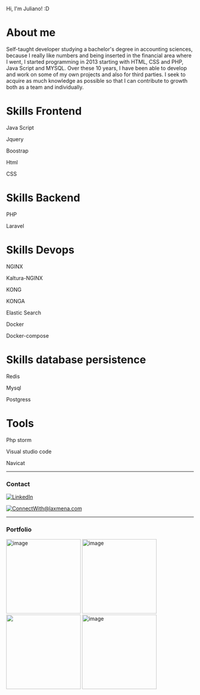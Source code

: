Hi, I'm Juliano! :D


<h1>About me</h1>

<p>Self-taught developer studying a bachelor's degree in accounting sciences, because I really like numbers and being inserted in the financial area where I went, I started programming in 2013 starting with HTML, CSS and PHP, Java Script and MYSQL.
Over these 10 years, I have been able to develop and work on some of my own projects and also for third parties. I seek to acquire as much knowledge as possible so that I can contribute to growth both as a team and individually.</p>

  
 <h1>Skills Frontend</h1>
 <p>Java Script</p>
 <p>Jquery</p>
 <p>Boostrap</p>
 <p>Html</p>
 <p>CSS</p>

<h1>Skills Backend</h1>
 <p>PHP</p>
 <p>Laravel</p>

<h1>Skills Devops</h1>
<p>NGINX</p>
 <p>Kaltura-NGINX</p>
 <p>KONG</p>
 <p>KONGA</p>
 <p>Elastic Search</p>
  <p>Docker</p>
 <p>Docker-compose</p>

 <h1>Skills database persistence</h1>
 <p>Redis</p>
 <p>Mysql</p>
 <p>Postgress</p>
 
  <h1>Tools</h1>
  <p>Php storm</p>
  <p>Visual studio code</p>
  <p>Navicat</p>
 
 
 <hr>

<h3>Contact</h3>

<p dir="auto"> 
  <a href="https://www.linkedin.com/in/juliano-rezende-b49742229/" rel="nofollow"><img src="https://camo.githubusercontent.com/a80d00f23720d0bc9f55481cfcd77ab79e141606829cf16ec43f8cacc7741e46/68747470733a2f2f696d672e736869656c64732e696f2f62616467652f4c696e6b6564496e2d3030373742353f7374796c653d666f722d7468652d6261646765266c6f676f3d6c696e6b6564696e266c6f676f436f6c6f723d7768697465" alt="LinkedIn" data-canonical-src="https://img.shields.io/badge/LinkedIn-0077B5?style=for-the-badge&amp;logo=linkedin&amp;logoColor=white" style="max-width: 100%;"></a>
  
  <a href="mailto:julianoreze@gmail.com"><img src="https://camo.githubusercontent.com/571384769c09e0c66b45e39b5be70f68f552db3e2b2311bc2064f0d4a9f5983b/68747470733a2f2f696d672e736869656c64732e696f2f62616467652f476d61696c2d4431343833363f7374796c653d666f722d7468652d6261646765266c6f676f3d676d61696c266c6f676f436f6c6f723d7768697465" alt="ConnectWith@laxmena.com" data-canonical-src="https://img.shields.io/badge/Gmail-D14836?style=for-the-badge&amp;logo=gmail&amp;logoColor=white" style="max-width: 100%;"></a>
</p>

 <hr>

<h3>Portfolio</h3>


<img width="200" height="200" alt="image" src="https://github.com/juliano-rezende/juliano-rezende/assets/59287708/b61c4256-680c-4776-853c-b651280690c7">
<img width="200" height="200" alt="image" src="https://github.com/juliano-rezende/juliano-rezende/assets/59287708/ca5fc485-dda6-4ac5-9c87-13b04d8e25f0">
<img width="200" height="200" src="https://github.com/juliano-rezende/juliano-rezende/assets/59287708/32ae6783-8067-42ea-a17e-c1297a33e136">
<img width="200" height="200"  alt="image" src="https://github.com/juliano-rezende/juliano-rezende/assets/59287708/b1e3b2fe-d5e8-4ded-8ebe-4011672e9adf">












